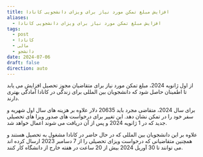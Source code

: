 ```yaml
---
title: افزایش مبلغ تمکن مورد نیاز برای ویزای دانشجویی کانادا
aliases:
  - افزایش مبلغ تمکن مورد نیاز برای ویزای دانشجویی کانادا
tags:
  - post
  - کانادا
  - مالی
  - دانشجو
date: 2024-07-06
draft: false
direction: auto
---
```


از اول ژانویه 2024، مبلغ تمکن مورد نیاز برای متقاضیان مجوز تحصیل افزایش می یابد تا اطمینان حاصل شود که دانشجویان بین المللی برای زندگی در کانادا آمادگی بهتری دارند. 

برای سال 2024، متقاضی مجرد باید 20635 دلار علاوه بر هزینه های سال اول شهریه و سفر خود را در تمکن نشان دهد. این تغییر برای درخواست های صدور ویزا های تحصیلی جدید که در 1 ژانویه 2024 و پس از آن دریافت می شوند اعمال خواهد شد. 

علاوه بر این دانشجویان بین المللی که در حال حاضر در کانادا مشغول به تحصیل هستند و همچنین متقاضیانی که درخواست ویزای تحصیلی را از 7 دسامبر 2023 ارسال کرده اند می توانند تا 30 آوریل 2024 بیش از 20 ساعت در هفته خارج از دانشگاه کار کنند. 



 